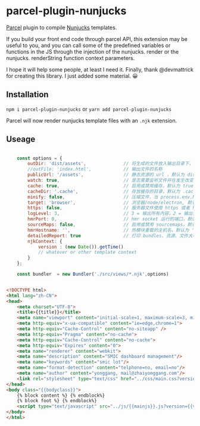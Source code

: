 # parcel-plugin-nunjucks
[Parcel](https://parceljs.org/) plugin to compile [Nunjucks](https://mozilla.github.io/nunjucks/) templates.

>
>
If you build your front end code through parcel API, this extension may be useful to you, and you can call some of the predefined variables or functions in the JS through the injection of the nunjucks. render or the nunjucks. renderString function context parameters.

I hope it will help some people, at least I need it.
Finally, thank @devmattrick for creating this library. I just added some material. 😀
>
>



## Installation
`npm i parcel-plugin-nunjucks` or `yarn add parcel-plugin-nunjucks`

Parcel will now render nunjucks template files with an `.njk` extension.


## Useage

```javascript

    const options = {
        outDir: 'dist/assets',             	// 将生成的文件放入输出目录下，默认为 dist
        //outFile: 'index.html',           	// 输出文件的名称
        publicUrl: '/assets',             	// 静态资源的 url ，默认为 dist
        watch: true,                		// 是否需要监听文件并在发生改变时重新编译它们，默认为 process.env.NODE_ENV !== 'production'
        cache: true,                		// 启用或禁用缓存，默认为 true
        cacheDir: '.cache',         		// 存放缓存的目录，默认为 .cache
        minify: false,              		// 压缩文件，当 process.env.NODE_ENV === 'production' 时，会启用
        target: 'browser',          		// 浏览器/node/electron, 默认为 browser
        https: false,               		// 服务器文件使用 https 或者 http，默认为 false
        logLevel: 3,                		// 3 = 输出所有内容，2 = 输出警告和错误, 1 = 输出错误
        hmrPort: 0,                 		// hmr socket 运行的端口，默认为随机空闲端口(在 Node.js 中，0 会被解析为随机空闲端口)
        sourceMaps: false,          		// 启用或禁用 sourcemaps，默认为启用(在精简版本中不支持)
        hmrHostname: '',            		// 热模块重载的主机名，默认为 ''
        detailedReport: true        		// 打印 bundles、资源、文件大小和使用时间的详细报告，默认为 false，只有在禁用监听状态时才打印报告
        njkContext: {
        	version : (new Date()).getTime()
        	// whatever or other template context
        }
    };

    const bundler  = new Bundler('./src/views/*.njk',options)

```

```html

<!DOCTYPE html>
<html lang="zh-CN">
<head>
    <meta charset="UTF-8">
    <title>{{title}}</title>
    <meta name="viewport" content="initial-scale=1, maximum-scale=3, minimum-scale=1, user-scalable=no">
    <meta http-equiv="x-ua-compatible" content="ie=edge,chrome=1">
    <meta http-equiv="Cache-Control" content="no-siteapp" />
    <meta http-equiv="Pragma" content="no-cache">
    <meta http-equiv="Cache-Control" content="no-cache">
    <meta http-equiv="Expires" content="0">
    <meta name="renderer" content="webkit">
    <meta name="description" content="SMIC dashboard management"/>
    <meta name="keywords" content="smic lot"/>
    <meta name="format-detection" content="telphone=no, email=no"/>
    <meta name="author" content="yonggang, mail@zhaiyonggang.com"/>
	<link rel="stylesheet" type="text/css" href="../css/main.css?version={{version}}" />
</head>
<body class="{{bodyclass}}">
    {% block content %} {% endblock%}
    {% block foot %} {% endblock%}
    <script type="text/javascript" src="../js/{{mainjs}}.js?version={{version}}" async></script>
</body>
</html>

```